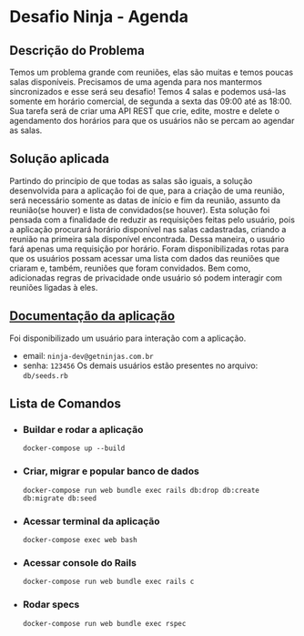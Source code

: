 # Desafio Ninja - Agenda

## Descrição do Problema
Temos um problema grande com reuniões, elas são muitas e temos poucas salas disponíveis.
Precisamos de uma agenda para nos mantermos sincronizados e esse será seu desafio!
Temos 4 salas e podemos usá-las somente em horário comercial, de segunda a sexta das 09:00 até as 18:00.
Sua tarefa será de criar uma API REST que crie, edite, mostre e delete o agendamento dos horários para que os usuários não se percam ao agendar as salas.


## Solução aplicada
Partindo do princípio de que todas as salas são iguais, a solução desenvolvida para a aplicação foi de que, para a criação de uma reunião, será necessário somente as datas de início e fim da reunião, assunto da reunião(se houver) e lista de convidados(se houver).
Esta solução foi pensada com a finalidade de reduzir as requisições feitas pelo usuário, pois a aplicação procurará horário disponível nas salas cadastradas, criando a reunião na primeira sala disponível encontrada.
Dessa maneira, o usuário fará apenas uma requisição por horário.
Foram disponibilizadas rotas para que os usuários possam acessar uma lista com dados das reuniões que criaram e, também, reuniões que foram convidados.
Bem como, adicionadas regras de privacidade onde usuário só podem interagir com reuniões ligadas à eles.


## [Documentação da aplicação](http://localhost:3000/api-docs/index.html)
Foi disponibilizado um usuário para interação com a aplicação.
- email: `ninja-dev@getninjas.com.br`
- senha: `123456`
Os demais usuários estão presentes no arquivo: `db/seeds.rb`

## Lista de Comandos
- ### Buildar e rodar a aplicação
  `docker-compose up --build`
- ### Criar, migrar e popular banco de dados
  `docker-compose run web bundle exec rails db:drop db:create db:migrate db:seed`
- ### Acessar terminal da aplicação
  `docker-compose exec web bash`
- ### Acessar console do Rails
  `docker-compose run web bundle exec rails c`
- ### Rodar specs
  `docker-compose run web bundle exec rspec`